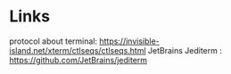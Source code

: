 # Links
protocol about terminal: https://invisible-island.net/xterm/ctlseqs/ctlseqs.html
JetBrains Jediterm : https://github.com/JetBrains/jediterm
